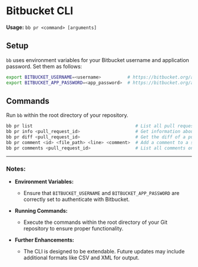 # Bitbucket CLI

**Usage:** `bb pr <command> [arguments]`

## Setup

`bb` uses environment variables for your Bitbucket username and application password. Set them as follows:

```sh
export BITBUCKET_USERNAME=<username>          # https://bitbucket.org/account/settings/
export BITBUCKET_APP_PASSWORD=<app_password>  # https://bitbucket.org/account/settings/app-passwords/
```

## Commands

Run `bb` within the root directory of your repository.

```sh
bb pr list                                       # List all pull requests
bb pr info <pull_request_id>                     # Get information about the pull request
bb pr diff <pull_request_id>                     # Get the diff of a pull request
bb pr comment <id> <file_path> <line> <comment>  # Add a comment to a specific line
bb pr comments <pull_request_id>                 # List all comments on a pull request
```

---

### **Notes:**

- **Environment Variables:**
  - Ensure that `BITBUCKET_USERNAME` and `BITBUCKET_APP_PASSWORD` are correctly set to authenticate with Bitbucket.
  
- **Running Commands:**
  - Execute the commands within the root directory of your Git repository to ensure proper functionality.

- **Further Enhancements:**
  - The CLI is designed to be extendable. Future updates may include additional formats like CSV and XML for output.

